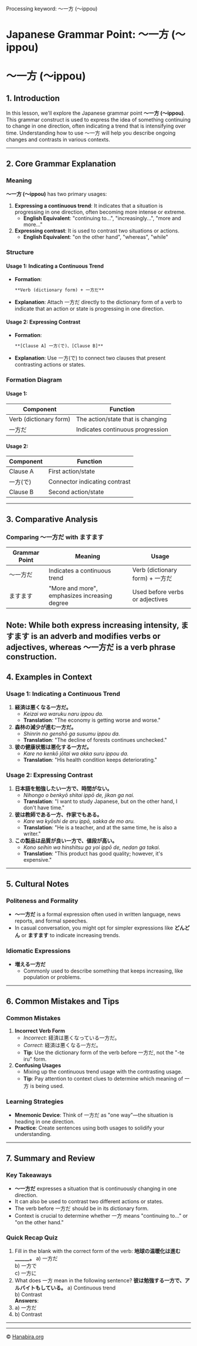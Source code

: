 Processing keyword: ～一方 (〜ippou)
# Japanese Grammar Point: ～一方 (〜ippou)
# ～一方 (〜ippou)
## 1. Introduction
In this lesson, we'll explore the Japanese grammar point **～一方 (〜ippou)**. This grammar construct is used to express the idea of something continuing to change in one direction, often indicating a trend that is intensifying over time. Understanding how to use ～一方 will help you describe ongoing changes and contrasts in various contexts.

---
## 2. Core Grammar Explanation
### Meaning
**～一方 (〜ippou)** has two primary usages:
1. **Expressing a continuous trend**: It indicates that a situation is progressing in one direction, often becoming more intense or extreme.
   - **English Equivalent**: "continuing to...", "increasingly...", "more and more..."
2. **Expressing contrast**: It is used to contrast two situations or actions.
   - **English Equivalent**: "on the other hand", "whereas", "while"
### Structure
#### Usage 1: Indicating a Continuous Trend
- **Formation**:
  ```markdown
  **Verb (dictionary form) + 一方だ**
  ```
- **Explanation**: Attach 一方だ directly to the dictionary form of a verb to indicate that an action or state is progressing in one direction.
#### Usage 2: Expressing Contrast
- **Formation**:
  ```markdown
  **[Clause A] 一方(で)、[Clause B]**
  ```
- **Explanation**: Use 一方(で) to connect two clauses that present contrasting actions or states.
### Formation Diagram
#### Usage 1:
| Component          | Function                          |
|--------------------|-----------------------------------|
| Verb (dictionary form) | The action/state that is changing |
| 一方だ               | Indicates continuous progression    |
#### Usage 2:
| Component         | Function                |
|-------------------|-------------------------|
| Clause A          | First action/state      |
| 一方(で)            | Connector indicating contrast |
| Clause B          | Second action/state     |
---
## 3. Comparative Analysis
### Comparing ～一方だ with ますます
| Grammar Point | Meaning                       | Usage                                |
|---------------|-------------------------------|--------------------------------------|
| ～一方だ         | Indicates a continuous trend   | Verb (dictionary form) + 一方だ        |
| ますます         | "More and more", emphasizes increasing degree | Used before verbs or adjectives |
**Note**: While both express increasing intensity, **ますます** is an adverb and modifies verbs or adjectives, whereas **～一方だ** is a verb phrase construction.
---
## 4. Examples in Context
### Usage 1: Indicating a Continuous Trend
1. **経済は悪くなる一方だ。**
   - *Keizai wa waruku naru ippou da.*
   - **Translation**: "The economy is getting worse and worse."
2. **森林の減少が進む一方だ。**
   - *Shinrin no genshō ga susumu ippou da.*
   - **Translation**: "The decline of forests continues unchecked."
3. **彼の健康状態は悪化する一方だ。**
   - *Kare no kenkō jōtai wa akka suru ippou da.*
   - **Translation**: "His health condition keeps deteriorating."
### Usage 2: Expressing Contrast
1. **日本語を勉強したい一方で、時間がない。**
   - *Nihongo o benkyō shitai ippō de, jikan ga nai.*
   - **Translation**: "I want to study Japanese, but on the other hand, I don't have time."
2. **彼は教師である一方、作家でもある。**
   - *Kare wa kyōshi de aru ippō, sakka de mo aru.*
   - **Translation**: "He is a teacher, and at the same time, he is also a writer."
3. **この製品は品質が良い一方で、値段が高い。**
   - *Kono seihin wa hinshitsu ga yoi ippō de, nedan ga takai.*
   - **Translation**: "This product has good quality; however, it's expensive."
---
## 5. Cultural Notes
### Politeness and Formality
- **～一方だ** is a formal expression often used in written language, news reports, and formal speeches.
- In casual conversation, you might opt for simpler expressions like **どんどん** or **ますます** to indicate increasing trends.
### Idiomatic Expressions
- **増える一方だ**
  - Commonly used to describe something that keeps increasing, like population or problems.
  
---
## 6. Common Mistakes and Tips
### Common Mistakes
1. **Incorrect Verb Form**
   - *Incorrect*: 経済は悪くなっている一方だ。
   - *Correct*: 経済は悪くなる一方だ。
   - **Tip**: Use the dictionary form of the verb before 一方だ, not the "-te iru" form.
2. **Confusing Usages**
   - Mixing up the continuous trend usage with the contrasting usage.
   - **Tip**: Pay attention to context clues to determine which meaning of 一方 is being used.
### Learning Strategies
- **Mnemonic Device**: Think of 一方だ as "one way"—the situation is heading in one direction.
- **Practice**: Create sentences using both usages to solidify your understanding.
---
## 7. Summary and Review
### Key Takeaways
- **～一方だ** expresses a situation that is continuously changing in one direction.
- It can also be used to contrast two different actions or states.
- The verb before 一方だ should be in its dictionary form.
- Context is crucial to determine whether 一方 means "continuing to..." or "on the other hand."
### Quick Recap Quiz
1. Fill in the blank with the correct form of the verb:
   **地球の温暖化は進む______。**
   a) 一方だ  
   b) 一方で  
   c) 一方に  
2. What does 一方 mean in the following sentence?
   **彼は勉強する一方で、アルバイトもしている。**
   a) Continuous trend  
   b) Contrast  
**Answers**:
1. a) 一方だ
2. b) Contrast
---


---

© [Hanabira.org](https://hanabira.org)
